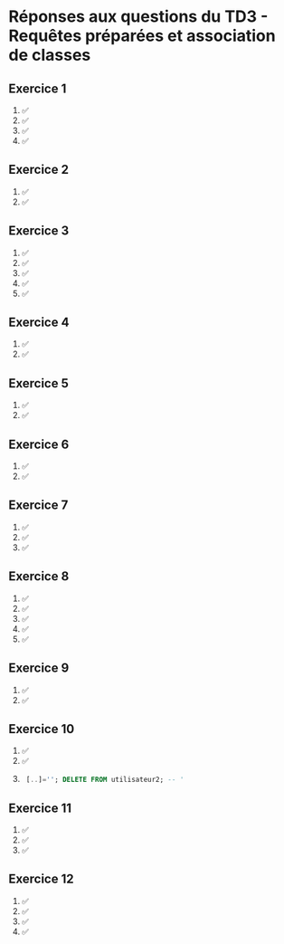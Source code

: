 # Réponses aux questions du TD3 - Requêtes préparées et association de classes

## Exercice 1
1. ✅
2. ✅
3. ✅
4. ✅

## Exercice 2
1. ✅
2. ✅

## Exercice 3
1. ✅
2. ✅
3. ✅
4. ✅
5. ✅

## Exercice 4
1. ✅
2. ✅

## Exercice 5
1. ✅
2. ✅

## Exercice 6
1. ✅
2. ✅

## Exercice 7
1. ✅
2. ✅
3. ✅

## Exercice 8
1. ✅
2. ✅
3. ✅
4. ✅
5. ✅

## Exercice 9
1. ✅
2. ✅

## Exercice 10
1. ✅
2. ✅
3. ```sql
    [..]=''; DELETE FROM utilisateur2; -- '
    ```

## Exercice 11
1. ✅
2. ✅
3. ✅

## Exercice 12
1. ✅
2. ✅
3. ✅
4. ✅

